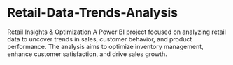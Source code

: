 # Retail-Data-Trends-Analysis
Retail Insights &amp; Optimization A Power BI project focused on analyzing retail data to uncover trends in sales, customer behavior, and product performance. The analysis aims to optimize inventory management, enhance customer satisfaction, and drive sales growth.
